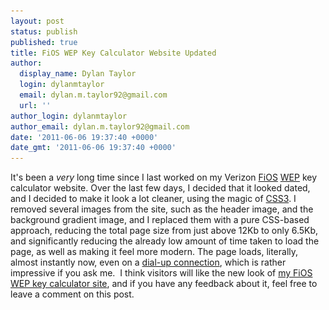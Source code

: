```yaml
---
layout: post
status: publish
published: true
title: FiOS WEP Key Calculator Website Updated
author:
  display_name: Dylan Taylor
  login: dylanmtaylor
  email: dylan.m.taylor92@gmail.com
  url: ''
author_login: dylanmtaylor
author_email: dylan.m.taylor92@gmail.com
date: '2011-06-06 19:37:40 +0000'
date_gmt: '2011-06-06 19:37:40 +0000'
---
```

<p>It's been a <em>very </em>long time since I last worked on my Verizon <a class="zem_slink" title="Verizon FiOS" rel="wikipedia" href="http://en.wikipedia.org/wiki/Verizon_FiOS">FiOS</a> <a class="zem_slink" title="Wired Equivalent Privacy" rel="wikipedia" href="http://en.wikipedia.org/wiki/Wired_Equivalent_Privacy">WEP</a> key calculator website. Over the last few days, I decided that it looked dated, and I decided to make it look a lot cleaner, using the magic of <a class="zem_slink" title="Cascading Style Sheets" rel="wikipedia" href="http://en.wikipedia.org/wiki/Cascading_Style_Sheets">CSS3</a>. I removed several images from the site, such as the header image, and the background gradient image, and I replaced them with a pure CSS-based approach, reducing the total page size from just above 12Kb to only 6.5Kb, and significantly reducing the already low amount of time taken to load the page, as well as making it feel more modern. The page loads, literally, almost instantly now, even on a <a class="zem_slink" title="Dial-up Internet access" rel="wikipedia" href="http://en.wikipedia.org/wiki/Dial-up_Internet_access">dial-up connection</a>, which is rather impressive if you ask me.  I think visitors will like the new look of <a href="http://fwc.dylanmtaylor.com/">my FiOS WEP key calculator site</a>, and if you have any feedback about it, feel free to leave a comment on this post.</p>
<div class="zemanta-pixie" style="margin-top: 10px; height: 15px;"><img class="zemanta-pixie-img" style="border: none; float: right;" src="/images/blog/2011/06/pixy15.gif" alt="" /></div>
